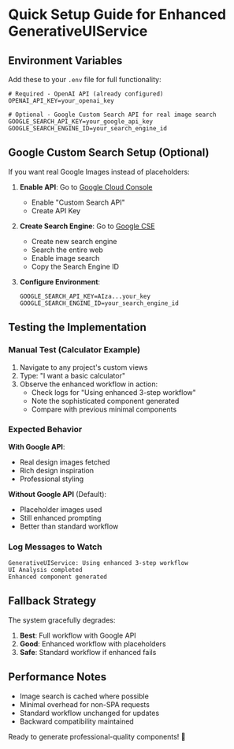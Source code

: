 # Quick Setup Guide for Enhanced GenerativeUIService

## Environment Variables

Add these to your `.env` file for full functionality:

```env
# Required - OpenAI API (already configured)
OPENAI_API_KEY=your_openai_key

# Optional - Google Custom Search API for real image search
GOOGLE_SEARCH_API_KEY=your_google_api_key
GOOGLE_SEARCH_ENGINE_ID=your_search_engine_id
```

## Google Custom Search Setup (Optional)

If you want real Google Images instead of placeholders:

1. **Enable API**: Go to [Google Cloud Console](https://console.cloud.google.com/)
   - Enable "Custom Search API"
   - Create API Key

2. **Create Search Engine**: Go to [Google CSE](https://cse.google.com/)
   - Create new search engine
   - Search the entire web
   - Enable image search
   - Copy the Search Engine ID

3. **Configure Environment**:
   ```env
   GOOGLE_SEARCH_API_KEY=AIza...your_key
   GOOGLE_SEARCH_ENGINE_ID=your_search_engine_id
   ```

## Testing the Implementation

### Manual Test (Calculator Example)

1. Navigate to any project's custom views
2. Type: "I want a basic calculator"
3. Observe the enhanced workflow in action:
   - Check logs for "Using enhanced 3-step workflow"
   - Note the sophisticated component generated
   - Compare with previous minimal components

### Expected Behavior

**With Google API**:
- Real design images fetched
- Rich design inspiration
- Professional styling

**Without Google API** (Default):
- Placeholder images used
- Still enhanced prompting
- Better than standard workflow

### Log Messages to Watch

```
GenerativeUIService: Using enhanced 3-step workflow
UI Analysis completed
Enhanced component generated
```

## Fallback Strategy

The system gracefully degrades:
1. **Best**: Full workflow with Google API
2. **Good**: Enhanced workflow with placeholders  
3. **Safe**: Standard workflow if enhanced fails

## Performance Notes

- Image search is cached where possible
- Minimal overhead for non-SPA requests
- Standard workflow unchanged for updates
- Backward compatibility maintained

Ready to generate professional-quality components! 🚀